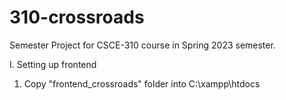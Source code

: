 # 310-crossroads
Semester Project for CSCE-310 course in Spring 2023 semester.

I. Setting up frontend
  1. Copy "frontend_crossroads" folder into C:\xampp\htdocs
